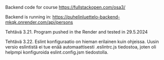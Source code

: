 
Backend code for course https://fullstackopen.com/osa3/

Backend is running in:
https://puhelinluettelo-backend-mkqk.onrender.com/api/persons

Tehtävä 3.21. Program pushed in the Render and tested in 29.5.2024

Tehtävä 3.22. Eslint konfiguraatio on hieman erilainen kuin ohjeissa.
Uusin versio eslintistä ei tue enää automaattisesti .eslintrc.js tiedostoa,
joten oli helpmpi konfiguroida eslint.config.jsm tiedostolla.
